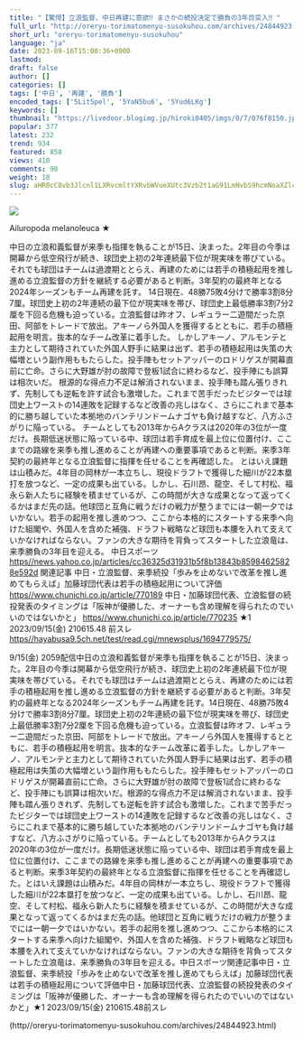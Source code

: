 ```yaml
---
title: "【驚愕】立浪監督、中日再建に意欲‼ まさかの続投決定で勝負の3年目突入‼ "
full_url: "http://oreryu-torimatomenyu-susokuhou.com/archives/24844923.html"
short_url: "oreryu-torimatomenyu-susokuhou"
language: "ja"
date: 2023-09-16T15:00:36+0900
lastmod: 
draft: false
author: []
categories: []
tags: ['中日', '再建', '勝負']
encoded_tags: ['5Lit5pel', '5YaN5bu6', '5Yud6LKg']
keywords: []
thumbnail: "https://livedoor.blogimg.jp/hiroki0405/imgs/0/7/076f8150.jpg"
popular: 377
latest: 232
trend: 934
featured: 858
views: 410
comments: 90
weight: 18
slug: aHR0cC8vb3Jlcnl1LXRvcmltYXRvbWVueXUtc3Vzb2t1aG91LmNvbS9hcmNoaXZlcy8yNDg0NDkyMy5odG1s
---
```


![](https://livedoor.blogimg.jp/hiroki0405/imgs/0/7/076f8150.jpg)

<div><p>Ailuropoda melanoleuca ★ </p> 中日の立浪和義監督が来季も指揮を執ることが15日、決まった。2年目の今季は開幕から低空飛行が続き、球団史上初の2年連続最下位が現実味を帯びている。それでも球団はチームは過渡期ととらえ、再建のためには若手の積極起用を推し進める立浪監督の方針を継続する必要があると判断。3年契約の最終年となる2024年シーズンもチーム再建を託す。 14日現在、48勝75敗4分けで勝率3割8分7厘。球団史上初の2年連続の最下位が現実味を帯び、球団史上最低勝率3割7分2厘を下回る危機も迫っている。立浪監督は昨オフ、レギュラー二遊間だった京田、阿部をトレードで放出。アキーノら外国人を獲得するとともに、若手の積極起用を明言。抜本的なチーム改革に着手した。 しかしアキーノ、アルモンテと主力として期待されていた外国人野手に結果は出ず、若手の積極起用は失策の大幅増という副作用ももたらした。投手陣もセットアッパーのロドリゲスが開幕直前に亡命。さらに大野雄が肘の故障で登板1試合に終わるなど、投手陣にも誤算は相次いだ。 根源的な得点力不足は解消されないまま、投手陣も踏ん張りきれず、先制しても逆転を許す試合も激増した。これまで苦手だったビジターでは球団史上ワーストの14連敗を記録するなど改善の兆しはなく、さらにこれまで基本的に勝ち越していた本拠地のバンテリンドームナゴヤも負け越すなど、八方ふさがりに陥っている。 チームとしても2013年からAクラスは2020年の3位が一度だけ。長期低迷状態に陥っている中、球団は若手育成を最上位に位置付け、ここまでの路線を来季も推し進めることが再建への重要事項であると判断。来季3年契約の最終年となる立浪監督に指揮を任せることを再確認した。 とはいえ課題は山積みだ。4年目の岡林が一本立ちし、現役ドラフトで獲得した細川が22本塁打を放つなど、一定の成果も出ている。しかし、石川昂、龍空、そして村松、福永ら新人たちに経験を積ませているが、この時間が大きな成果となって返ってくるかはまだ先の話。他球団と互角に戦うだけの戦力が整うまでには一朝一夕ではいかない。若手の起用を推し進めつつ、ここから本格的にスタートする来季へ向けた組閣や、外国人を含めた補強、ドラフト戦略など球団も本腰を入れて支えていかなければならない。ファンの大きな期待を背負ってスタートした立浪竜は、来季勝負の3年目を迎える。 中日スポーツ <a target='_blank' href='https//news.yahoo.co.jp/articles/cc36325d31931b5f8b13843b85984625828e592d'>https//news.yahoo.co.jp/articles/cc36325d31931b5f8b13843b85984625828e592d</a> 関連記事 中日・立浪監督、来季続投「歩みを止めないで改革を推し進めてもらえば」加藤球団代表は若手の積極起用について評価 <a target='_blank' href='https//www.chunichi.co.jp/article/770189'>https//www.chunichi.co.jp/article/770189</a> 中日・加藤球団代表、立浪監督の続投発表のタイミングは「阪神が優勝した、オーナーも含め理解を得られたのでいいのではないかと」 <a target='_blank' href='https//www.chunichi.co.jp/article/770235'>https//www.chunichi.co.jp/article/770235</a> ★1 2023/09/15(金) 210615.48 前スレ <a target='_blank' href='https//hayabusa9.5ch.net/test/read.cgi/mnewsplus/1694779575/'>https//hayabusa9.5ch.net/test/read.cgi/mnewsplus/1694779575/</a> <p>9/15(金) 2059配信中日の立浪和義監督が来季も指揮を執ることが15日、決まった。2年目の今季は開幕から低空飛行が続き、球団史上初の2年連続最下位が現実味を帯びている。それでも球団はチームは過渡期ととらえ、再建のためには若手の積極起用を推し進める立浪監督の方針を継続する必要があると判断。3年契約の最終年となる2024年シーズンもチーム再建を託す。14日現在、48勝75敗4分けで勝率3割8分7厘。球団史上初の2年連続の最下位が現実味を帯び、球団史上最低勝率3割7分2厘を下回る危機も迫っている。立浪監督は昨オフ、レギュラー二遊間だった京田、阿部をトレードで放出。アキーノら外国人を獲得するとともに、若手の積極起用を明言。抜本的なチーム改革に着手した。しかしアキーノ、アルモンテと主力として期待されていた外国人野手に結果は出ず、若手の積極起用は失策の大幅増という副作用ももたらした。投手陣もセットアッパーのロドリゲスが開幕直前に亡命。さらに大野雄が肘の故障で登板1試合に終わるなど、投手陣にも誤算は相次いだ。根源的な得点力不足は解消されないまま、投手陣も踏ん張りきれず、先制しても逆転を許す試合も激増した。これまで苦手だったビジターでは球団史上ワーストの14連敗を記録するなど改善の兆しはなく、さらにこれまで基本的に勝ち越していた本拠地のバンテリンドームナゴヤも負け越すなど、八方ふさがりに陥っている。チームとしても2013年からAクラスは2020年の3位が一度だけ。長期低迷状態に陥っている中、球団は若手育成を最上位に位置付け、ここまでの路線を来季も推し進めることが再建への重要事項であると判断。来季3年契約の最終年となる立浪監督に指揮を任せることを再確認した。とはいえ課題は山積みだ。4年目の岡林が一本立ちし、現役ドラフトで獲得した細川が22本塁打を放つなど、一定の成果も出ている。しかし、石川昂、龍空、そして村松、福永ら新人たちに経験を積ませているが、この時間が大きな成果となって返ってくるかはまだ先の話。他球団と互角に戦うだけの戦力が整うまでには一朝一夕ではいかない。若手の起用を推し進めつつ、ここから本格的にスタートする来季へ向けた組閣や、外国人を含めた補強、ドラフト戦略など球団も本腰を入れて支えていかなければならない。ファンの大きな期待を背負ってスタートした立浪竜は、来季勝負の3年目を迎える。中日スポーツ関連記事中日・立浪監督、来季続投「歩みを止めないで改革を推し進めてもらえば」加藤球団代表は若手の積極起用について評価中日・加藤球団代表、立浪監督の続投発表のタイミングは「阪神が優勝した、オーナーも含め理解を得られたのでいいのではないかと」★1 2023/09/15(金) 210615.48前スレ</p></div>

(http//oreryu-torimatomenyu-susokuhou.com/archives/24844923.html)
